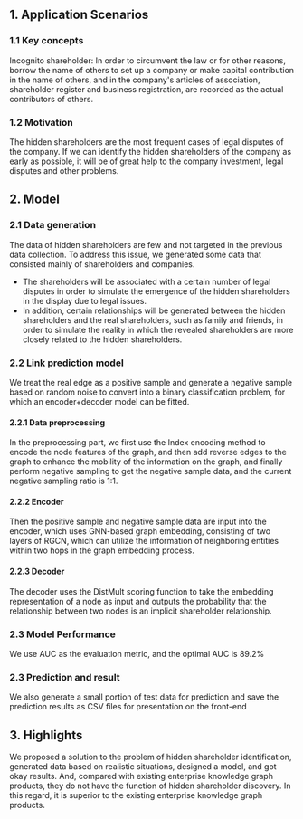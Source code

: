 ## 1. Application Scenarios
### 1.1 Key concepts
Incognito shareholder: In order to circumvent the law or for other reasons, borrow the name of others to set up a company or make capital contribution in the name of others, and in the company's articles of association, shareholder register and business registration, are recorded as the actual contributors of others.
### 1.2 Motivation
The hidden shareholders are the most frequent cases of legal disputes of the company. If we can identify the hidden shareholders of the company as early as possible, it will be of great help to the company investment, legal disputes and other problems.
## 2. Model
### 2.1 Data generation
The data of hidden shareholders are few and not targeted in the previous data collection. To address this issue, we generated some data that consisted mainly of shareholders and companies.
- The shareholders will be associated with a certain number of legal disputes in order to simulate the emergence of the hidden shareholders in the display due to legal issues.
- In addition, certain relationships will be generated between the hidden shareholders and the real shareholders, such as family and friends, in order to simulate the reality in which the revealed shareholders are more closely related to the hidden shareholders.
### 2.2 Link prediction model
We treat the real edge as a positive sample and generate a negative sample based on random noise to convert into a binary classification problem, for which an encoder+decoder model can be fitted.
#### 2.2.1 Data preprocessing
In the preprocessing part, we first use the Index encoding method to encode the node features of the graph, and then add reverse edges to the graph to enhance the mobility of the information on the graph, and finally perform negative sampling to get the negative sample data, and the current negative sampling ratio is 1:1.
#### 2.2.2 Encoder
Then the positive sample and negative sample data are input into the encoder, which uses GNN-based graph embedding, consisting of two layers of RGCN, which can utilize the information of neighboring entities within two hops in the graph embedding process.
#### 2.2.3 Decoder
The decoder uses the DistMult scoring function to take the embedding representation of a node as input and outputs the probability that the relationship between two nodes is an implicit shareholder relationship.
### 2.3 Model Performance
We use AUC as the evaluation metric, and the optimal AUC is 89.2%
### 2.3 Prediction and result
We also generate a small portion of test data for prediction and save the prediction results as CSV files for presentation on the front-end
## 3. Highlights
We proposed a solution to the problem of hidden shareholder identification, generated data based on realistic situations, designed a model, and got okay results. And, compared with existing enterprise knowledge graph products, they do not have the function of hidden shareholder discovery. In this regard, it is superior to the existing enterprise knowledge graph products.